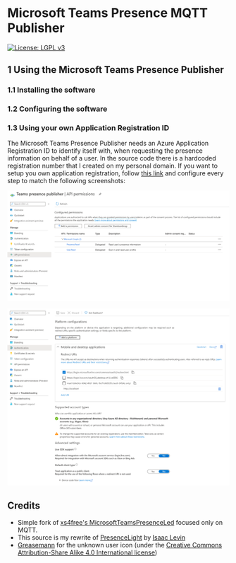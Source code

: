 # Microsoft Teams Presence MQTT Publisher

[![License: LGPL v3](https://img.shields.io/badge/License-LGPL%20v3-blue.svg)](https://www.gnu.org/licenses/lgpl-3.0)

## 1 Using the Microsoft Teams Presence Publisher
### 1.1 Installing the software
### 1.2 Configuring the software
### 1.3 Using your own Application Registration ID
The Microsoft Teams Presence Publisher needs an Azure Application Registration ID to identify itself with, when requesting the presence information on behalf of a user. In the source code there is a hardcoded registration number that I created on my personal domain. If you want to setup you own application registration, follow [this link](https://go.microsoft.com/fwlink/?linkid=2083908) and configure every step to match the following screenshots:

![Azure App Registration - API Permissions](https://github.com/Friendly0Fire/MicrosoftTeamsPresence/blob/master/img/AppRegistration-API-Permissions.png)

![Azure App Registration - Authentication](https://github.com/Friendly0Fire/MicrosoftTeamsPresence/blob/master/img/AppRegistration-Authentication.png)

## Credits
- Simple fork of [xs4free's MicrosoftTeamsPresenceLed](https://github.com/xs4free/MicrosoftTeamsPresenceLed) focused only on MQTT.
- This source is my rewrite of [PresenceLight](https://github.com/isaacrlevin/PresenceLight) by [Isaac Levin](https://github.com/isaacrlevin)
- [Greasemann](https://commons.wikimedia.org/wiki/File:Portrait_Placeholder.png) for the unknown user icon (under the [Creative Commons Attribution-Share Alike 4.0 International license](https://creativecommons.org/licenses/by-sa/4.0/deed.en))
